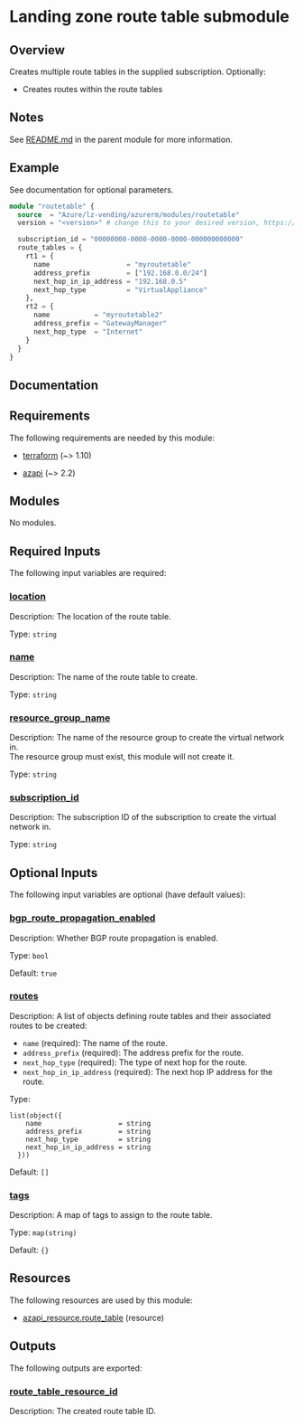 <!-- BEGIN_TF_DOCS -->
# Landing zone route table submodule

## Overview

Creates multiple route tables in the supplied subscription.
Optionally:

- Creates routes within the route tables

## Notes

See [README.md](https://github.com/Azure/terraform-azurerm-lz-vending#readme) in the parent module for more information.

## Example

See documentation for optional parameters.

```terraform
module "routetable" {
  source  = "Azure/lz-vending/azurerm/modules/routetable"
  version = "<version>" # change this to your desired version, https://www.terraform.io/language/expressions/version-constraints

  subscription_id = "00000000-0000-0000-0000-000000000000"
  route_tables = {
    rt1 = {
      name                   = "myroutetable"
      address_prefix         = ["192.168.0.0/24"]
      next_hop_in_ip_address = "192.168.0.5"
      next_hop_type          = "VirtualAppliance"
    },
    rt2 = {
      name           = "myroutetable2"
      address_prefix = "GatewayManager"
      next_hop_type  = "Internet"
    }
  }
}
```

## Documentation
<!-- markdownlint-disable MD033 -->

## Requirements

The following requirements are needed by this module:

- <a name="requirement_terraform"></a> [terraform](#requirement\_terraform) (~> 1.10)

- <a name="requirement_azapi"></a> [azapi](#requirement\_azapi) (~> 2.2)

## Modules

No modules.

<!-- markdownlint-disable MD013 -->
## Required Inputs

The following input variables are required:

### <a name="input_location"></a> [location](#input\_location)

Description: The location of the route table.

Type: `string`

### <a name="input_name"></a> [name](#input\_name)

Description: The name of the route table to create.

Type: `string`

### <a name="input_resource_group_name"></a> [resource\_group\_name](#input\_resource\_group\_name)

Description: The name of the resource group to create the virtual network in.  
The resource group must exist, this module will not create it.

Type: `string`

### <a name="input_subscription_id"></a> [subscription\_id](#input\_subscription\_id)

Description: The subscription ID of the subscription to create the virtual network in.

Type: `string`

## Optional Inputs

The following input variables are optional (have default values):

### <a name="input_bgp_route_propagation_enabled"></a> [bgp\_route\_propagation\_enabled](#input\_bgp\_route\_propagation\_enabled)

Description: Whether BGP route propagation is enabled.

Type: `bool`

Default: `true`

### <a name="input_routes"></a> [routes](#input\_routes)

Description: A list of objects defining route tables and their associated routes to be created:

- `name` (required): The name of the route.
- `address_prefix` (required): The address prefix for the route.
- `next_hop_type` (required): The type of next hop for the route.
- `next_hop_in_ip_address` (required): The next hop IP address for the route.

Type:

```hcl
list(object({
    name                   = string
    address_prefix         = string
    next_hop_type          = string
    next_hop_in_ip_address = string
  }))
```

Default: `[]`

### <a name="input_tags"></a> [tags](#input\_tags)

Description: A map of tags to assign to the route table.

Type: `map(string)`

Default: `{}`
<!-- markdownlint-disable MD024 -->

## Resources

The following resources are used by this module:

- [azapi_resource.route_table](https://registry.terraform.io/providers/Azure/azapi/latest/docs/resources/resource) (resource)

## Outputs

The following outputs are exported:

### <a name="output_route_table_resource_id"></a> [route\_table\_resource\_id](#output\_route\_table\_resource\_id)

Description: The created route table ID.

<!-- markdownlint-enable -->
<!-- END_TF_DOCS -->